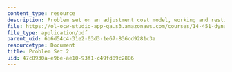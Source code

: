 ```yaml
---
content_type: resource
description: Problem set on an adjustment cost model, working and resting, and non-differentiabilities.
file: https://ol-ocw-studio-app-qa.s3.amazonaws.com/courses/14-451-dynamic-optimization-methods-with-applications-fall-2009/47c8930ae9beae1093f1c49fd89c2886_MIT14_451F09_pset2.pdf
file_type: application/pdf
parent_uid: 6b6d54c4-31e2-03d3-1e67-836cd9281c3a
resourcetype: Document
title: Problem Set 2
uid: 47c8930a-e9be-ae10-93f1-c49fd89c2886
---
```

